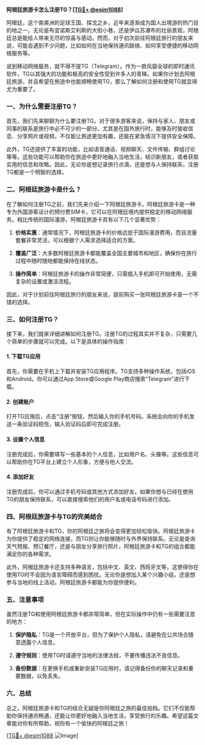 **阿根廷旅游卡怎么注册TG？[[TG💪+ @esim1088](https://t.me/s/esim1088)]**

阿根廷，这个南美洲的足球王国、探戈之乡，近年来逐渐成为国人出境游的热门目的地之一。无论是布宜诺斯艾利斯的大街小巷，还是伊瓜苏瀑布的壮丽景观，阿根廷总是能给人带来无尽的惊喜与感动。然而，对于初次前往阿根廷旅行的朋友来说，可能会遇到不少问题，比如如何在当地保持通讯联络、如何享受便捷的移动网络服务等。

说到移动网络服务，就不得不提TG（Telegram）。作为一款风靡全球的即时通讯软件，TG以其强大的功能和极高的安全性受到许多人的青睐。如果你计划去阿根廷旅游，并且希望在旅途中也能顺畅使用TG，那么了解如何注册和使用TG就显得尤为重要了。

### 一、为什么需要注册TG？

首先，我们先来聊聊为什么要注册TG。对于很多游客来说，保持与家人、朋友或同事的联系是旅行中必不可少的一部分。尤其是在国外旅行时，能够及时接收信息、分享照片或视频，不仅能让旅途更加有趣，还能在紧急情况下提供安全保障。

此外，TG还提供了丰富的功能，比如语音通话、视频聊天、文件传输、群组讨论等等。这些功能可以帮助你在旅途中更好地融入当地生活，结识新朋友，或者获取实用的信息和攻略。因此，无论你是想记录旅行点滴，还是想与人保持联系，注册TG都是一个明智的选择。

### 二、阿根廷旅游卡是什么？

在了解如何注册TG之前，我们先来介绍一下阿根廷旅游卡。阿根廷旅游卡是一种专为外国游客设计的预付费SIM卡，它可以在阿根廷境内提供稳定的移动网络服务。相比传统的国际漫游，阿根廷旅游卡具有以下几个显著优势：

1. **价格实惠**：通常情况下，阿根廷旅游卡的价格远低于国际漫游费用，而且流量套餐非常灵活，可以根据个人需求选择适合的方案。
   
2. **覆盖广泛**：大多数阿根廷旅游卡都能覆盖全国主要城市和地区，确保你在旅行过程中随时随地都能保持在线状态。
   
3. **操作简单**：阿根廷旅游卡的操作非常简便，只需插入手机即可开始使用，无需复杂的设置或激活流程。

因此，对于计划前往阿根廷旅行的朋友来说，提前购买一张阿根廷旅游卡是一个不错的选择。

### 三、如何注册TG？

接下来，我们就来详细讲解如何注册TG。注册TG的过程其实并不复杂，只需要几个简单的步骤就可以完成。以下是具体的操作指南：

#### 1. 下载TG应用

首先，你需要在手机上下载并安装TG应用程序。TG支持多种操作系统，包括iOS和Android。你可以通过App Store或Google Play商店搜索“Telegram”进行下载。

#### 2. 创建账户

打开TG应用后，点击“注册”按钮，然后输入你的手机号码。系统会向你的手机发送一条验证码短信，输入验证码后即可完成注册。

#### 3. 设置个人信息

注册完成后，你需要填写一些基本的个人信息，比如用户名、头像等。这些信息可以帮助你在TG平台上建立个人形象，方便与他人交流。

#### 4. 添加好友

注册完成后，你可以通过手机号码或其他方式添加好友。如果你想与已经在使用TG的朋友保持联系，可以直接搜索他们的用户名或电话号码进行添加。

### 四、阿根廷旅游卡与TG的完美结合

有了阿根廷旅游卡和TG，你的阿根廷之旅将会变得更加轻松愉快。阿根廷旅游卡为你提供了稳定的网络连接，而TG则让你能够随时与外界保持联系。无论是查询天气预报、预订餐厅，还是与朋友分享旅行照片，阿根廷旅游卡和TG的组合都能满足你的各种需求。

此外，阿根廷旅游卡还支持多种语言，包括中文、英文、西班牙文等，这使得你在使用TG时不会因为语言障碍而感到困扰。无论你是想加入某个兴趣小组，还是想参与当地的线上活动，阿根廷旅游卡都能为你提供便利。

### 五、注意事项

虽然注册TG和使用阿根廷旅游卡都非常简单，但在实际操作中仍有一些需要注意的地方：

1. **保护隐私**：TG是一个开放平台，但为了保护个人隐私，请避免在公共场合随意透露个人信息。
   
2. **遵守规则**：使用TG时请遵守当地的法律法规，不要传播违法不良信息。
   
3. **备份数据**：在更换手机或重新安装TG应用时，请记得备份你的聊天记录和重要数据，以免丢失。

### 六、总结

总之，阿根廷旅游卡和TG的结合无疑是你阿根廷之旅的最佳拍档。它们不仅能帮助你保持通讯畅通，还能让你更好地融入当地生活，享受旅行的乐趣。希望这篇文章能对你有所帮助，祝你有一个愉快的阿根廷之旅！

[[TG💪+ @esim1088](https://t.me/s/esim1088) ![Image](https://i.postimg.cc/4NQfJmqS/Snipaste-2025-05-13-00-14-12.png)]